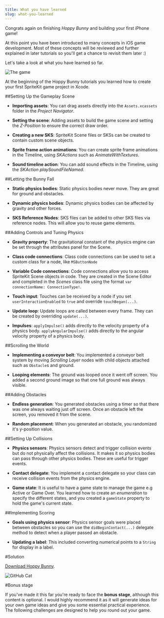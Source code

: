 ```yaml
---
title: What you have learned
slug: what-you-learned
---
```


Congrats again on finishing *Hoppy Bunny* and building your first iPhone game!

At this point you have been introduced to many concepts in iOS game development. Most of these concepts will be reviewed and further explained in later tutorials so you'll get a chance to revisit them later :)

Let's take a look at what you have learned so far.

![The game](../cover.png)

At the beginning of the Hoppy Bunny tutorials you learned how to create your first SpriteKit game project in Xcode.

##Setting Up the Gameplay Scene

- **Importing assets**: You can drag assets directly into the `Assets.xcassets` folder in the *Project Navigator*.

- **Setting the scene**: Adding assets to build the game scene and setting the *Z-Position* to ensure the correct draw order.

- **Creating a new SKS**: SpriteKit Scene files or SKSs can be created to contain custom scene objects.

- **Sprite frame action animations**: You can create sprite frame animations in the Timeline, using *SKActions* such as *AnimateWithTextures*.

- **Sound timeline action**:  You can add sound effects in the Timeline, using the *SKAction* *playSoundFileNamed*.

##Letting the Bunny Fall

- **Static physics bodies**: Static physics bodies never move. They are great for ground and obstacles.

- **Dynamic physics bodies**: Dynamic physics bodies can be affected by gravity and other forces.

- **SKS Reference Nodes**: SKS files can be added to other SKS files via reference nodes. This will allow you to reuse game elements.

##Adding Controls and Tuning Physics

- **Gravity property**: The gravitational constant of the physics engine can be set through the attributes panel for the Scene.

- **Class code connections**: Class code connections can be used to set a custom class for a node, like `MSButtonNode`

- **Variable Code connections**: Code connections allow you to access SpriteKit Scene objects in code. They are created in the Scene Editor and completed in the *Scenes* class file using the format `var connectionName: ConnectionType!`.

- **Touch input**: Touches can be received by a node if you set `userInteractionEnabled` to `true` and override `touchBegan(...)`.

- **Update loop**: Update loops are called between every frame. They can be created by overriding `update(...)`.

- **Impulses**: `applyImpulse()` adds directly to the velocity property of a physics body. `applyAngularImpulse()` adds directly to the angular velocity property of a physics body.

##Scrolling the World

- **Implementing a conveyor belt**: You implemented a conveyor belt system by moving *Scrolling Layer* nodes with child objects attached such as `Obstacle`s and ground.

- **Looping elements**: The ground was looped once it went off screen. You added a second ground image so that one full ground was always visible.

##Adding Obstacles

- **Endless generation**: You generated obstacles using a timer so that there was one always waiting just off screen. Once an obstacle left the screen, you removed it from the scene.

- **Random placement**: When you generated an obstacle, you randomized it's y-position value.

##Setting Up Collisions

- **Physics sensors**: Physics sensors detect and trigger collision events but do not physically affect the collisions. It makes it so physics bodies can pass through other physics bodies. These are useful for trigger events.

- **Contact delegate**: You implement a contact delegate so your class can receive collision events from the physics engine.

- **Game state**: It is useful to have a game state to manage the game e.g Active or Game Over. You learned how to create an *enumeration* to specify the different states, and you created a `gameState` property to hold the game's current state.

##Implementing Scoring

- **Goals using physics sensor**: Physics sensor goals were placed between obstacles so you can use the `didBeginContact(...)` delegate method to detect when a player passed an obstacle.

- **Updating a label**: This included converting numerical points to a `String` for display in a label.

#Solution

[Download Hoppy Bunny](https://github.com/MakeSchool-Tutorials/Hoppy-Bunny-SpriteKit-Swift-Solution).

![GitHub Cat](https://static.makegameswith.us/gamernews_images/TVZ2mTmQpl/labtocat.png)

#Bonus stage

If you've made it this far you're ready to face the **bonus stage**, although this content is optional.  I would highly recommend it as it will generate ideas for your own game ideas and give you some essential practical experience.  The following challenges are designed to help you round out your game.
